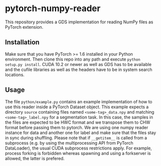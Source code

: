 # pytorch-numpy-reader

This repository provides a GDS implementation for reading NumPy files as PyTorch extension. 

## Installation
Make sure that you have PyTorch >= 1.6 installed in your Python environment. Then clone this repo into any path and execute `python setup.py install`.
CUDA 10.2 or newer as well as GDS has to be available and the cufile libraries as well as the headers have to be in system search locations.

## Usage
The file `python/example.py` contains an example implementation of how to use this reader inside a PyTorch Dataset object. 
This example expects a directory `source` containing files named `<some-tag>_data.npy` and matching `<some-tag>_label.npy` for a segmentation task. In this case, the samples in the files are expected to be HWC format and we transpose them to CHW format before passing them to pytorch. 
We are using one numpy reader instance for data and another one for label and make sure that the files stay in sync during shuffling.
Please note that if `__getitem__` is called from a subprocess (e.g. by using the multiprocessing API from PyTorch DataLoader), the usual 
CUDA subprocess restrictions apply. For example, process forking is forbidden whereas spawning and using a forkserver is allowed, the latter is prefered. 

